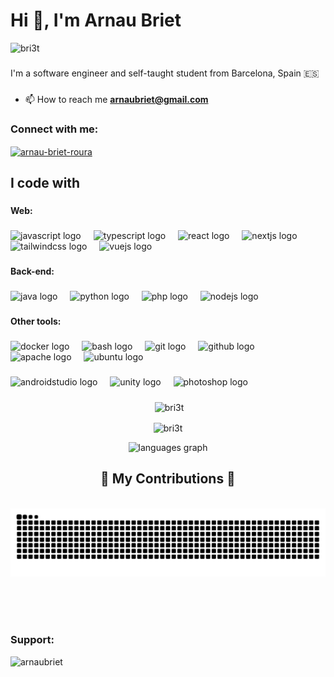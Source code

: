 <h1 align="left">Hi 👋, I'm Arnau Briet</h1>
<p align="left">
  <img src="https://komarev.com/ghpvc/?username=bri3t&label=Profile%20views&color=0e75b6&style=flat" alt="bri3t" />
</p>

###


<p align="left">I'm a software engineer and self-taught student from Barcelona, Spain 🇪🇸</p>

###

<!-- - 👨‍💻 All of my projects are available at [www.arnaubriet.com](www.arnaubriet.com) -->

- 📫 How to reach me **arnaubriet@gmail.com**

<h3 align="left">Connect with me:</h3>
<p align="left">
  <a href="https://linkedin.com/in/arnau-briet-roura" target="blank">
    <img align="center" src="https://raw.githubusercontent.com/rahuldkjain/github-profile-readme-generator/master/src/images/icons/Social/linked-in-alt.svg" alt="arnau-briet-roura" height="30" width="40" />
  </a>
</p>

###

<h2 align="left">I code with</h2>

###

<h4 align="left">Web:</h4>

###

<div align="left">
  <a href="https://developer.mozilla.org/en-US/docs/Web/JavaScript" target="_blank" style="text-decoration: none;"> 
    <img src="https://cdn.jsdelivr.net/gh/devicons/devicon/icons/javascript/javascript-original.svg" height="40" alt="javascript logo" />
    <img width="12" /> 
  </a>

  <a href="https://www.typescriptlang.org/" target="_blank" style="text-decoration: none;"> 
    <img src="https://cdn.jsdelivr.net/gh/devicons/devicon/icons/typescript/typescript-original.svg" height="40" alt="typescript logo"  />
    <img width="12" />
  </a>

  <a href="https://reactjs.org/" target="_blank" style="text-decoration: none;"> 
    <img src="https://cdn.jsdelivr.net/gh/devicons/devicon/icons/react/react-original.svg" height="40" alt="react logo"  />
    <img width="12" />
  </a>

  <a href="https://nextjs.org/" target="_blank" style="text-decoration: none;"> 
    <img src="https://cdn.jsdelivr.net/gh/devicons/devicon/icons/nextjs/nextjs-original.svg" height="40" alt="nextjs logo"  />
    <img width="12" />
  </a>

  <a href="https://developer.mozilla.org/en-US/docs/Web/JavaScript" target="_blank" style="text-decoration: none;"> 
    <img src="https://cdn.jsdelivr.net/gh/devicons/devicon/icons/tailwindcss/tailwindcss-original-wordmark.svg" height="40" alt="tailwindcss logo"  />
    <img width="12" />
  </a>

  <a href="https://developer.mozilla.org/en-US/docs/Web/JavaScript" target="_blank" style="text-decoration: none;"> 
    <img src="https://cdn.jsdelivr.net/gh/devicons/devicon/icons/vuejs/vuejs-original.svg" height="40" alt="vuejs logo"  />
  </a>
  
</div>

###

<h4 align="left">Back-end:</h4>

###

<div align="left">
  <img src="https://cdn.jsdelivr.net/gh/devicons/devicon/icons/java/java-original.svg" height="40" alt="java logo"  />
  <img width="12" />
  <img src="https://cdn.jsdelivr.net/gh/devicons/devicon/icons/python/python-original.svg" height="40" alt="python logo"  />
  <img width="12" />
  <img src="https://cdn.jsdelivr.net/gh/devicons/devicon/icons/php/php-original.svg" height="40" alt="php logo"  />
  <img width="12" />
  <img src="https://cdn.jsdelivr.net/gh/devicons/devicon/icons/nodejs/nodejs-original.svg" height="40" alt="nodejs logo"  />
</div>

###

<h4 align="left">Other tools:</h4>

###

<div align="left">
  <img src="https://cdn.jsdelivr.net/gh/devicons/devicon/icons/docker/docker-plain-wordmark.svg" height="40" alt="docker logo"  />
  <img width="12" />
  <img src="https://cdn.jsdelivr.net/gh/devicons/devicon/icons/bash/bash-original.svg" height="40" alt="bash logo"  />
  <img width="12" />
  <img src="https://cdn.jsdelivr.net/gh/devicons/devicon/icons/git/git-original.svg" height="40" alt="git logo"  />
  <img width="12" />
  <img src="https://cdn.jsdelivr.net/gh/devicons/devicon/icons/github/github-original.svg" height="40" alt="github logo"  />
  <img width="12" />
  <img src="https://cdn.jsdelivr.net/gh/devicons/devicon/icons/apache/apache-original.svg" height="40" alt="apache logo"  />
  <img width="12" />
  <img src="https://cdn.jsdelivr.net/gh/devicons/devicon/icons/ubuntu/ubuntu-plain.svg" height="40" alt="ubuntu logo"  />
</div>

###

<div align="left">
  <img src="https://cdn.jsdelivr.net/gh/devicons/devicon/icons/androidstudio/androidstudio-original.svg" height="40" alt="androidstudio logo"  />
  <img width="12" />
  <img src="https://cdn.jsdelivr.net/gh/devicons/devicon/icons/unity/unity-original.svg" height="40" alt="unity logo"  />
  <img width="12" />
  <img src="https://cdn.jsdelivr.net/gh/devicons/devicon/icons/photoshop/photoshop-plain.svg" height="40" alt="photoshop logo"  />
</div>

###


<div align="center">
  <p>&nbsp;<img align="center" src="https://github-readme-stats.vercel.app/api?username=bri3t&show_icons=true&theme=tokyonight&locale=en" alt="bri3t" />
  </p>
  
  <p>
    <img align="center" src="https://github-readme-streak-stats.herokuapp.com/?user=bri3t&theme=dark" alt="bri3t" />
  </p>
   <img src="https://github-readme-stats.vercel.app/api/top-langs?username=bri3t&locale=en&hide_title=false&layout=compact&card_width=320&langs_count=5&theme=dracula&hide_border=false" height="150" alt="languages graph"  />
</div>

###

<div align="center">
  <h2>🐍 My Contributions 🐍</h2>
  <br>
  <img alt="snake eating my contributions" src="https://raw.githubusercontent.com/bri3t/bri3t/output/snake.svg?palette=github-dark?palette=github-dark" />
  
  <br/><br/><br/>
</div>

<!--
<h3 align="left">🏆 GitHub Trophies:</h3>
<p align="left">
  <a href="https://github.com/ryo-ma/github-profile-trophy">
    <img src="https://github-profile-trophy.vercel.app/?username=bri3t" alt="bri3t" />
  </a>
</p>
-->
<h3 align="left">Support:</h3>
<p>
  <a href="https://www.buymeacoffee.com/arnaubriet">
    <img align="left" src="https://cdn.buymeacoffee.com/buttons/v2/default-yellow.png" height="50" width="210" alt="arnaubriet" />
  </a>
</p>
<br>
